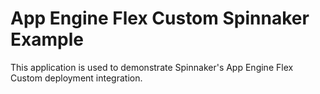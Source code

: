 # App Engine Flex Custom Spinnaker Example

This application is used to demonstrate Spinnaker's App Engine Flex Custom
deployment integration.
